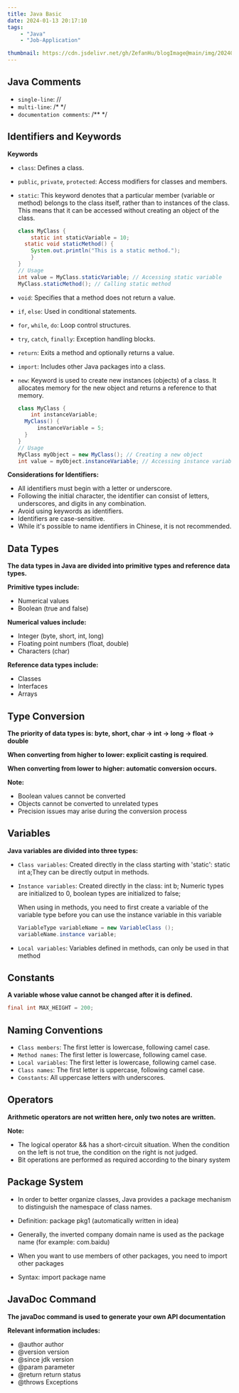 ```yaml
---
title: Java Basic
date: 2024-01-13 20:17:10
tags: 
    - "Java"
    - "Job-Application"

thumbnail: https://cdn.jsdelivr.net/gh/ZefanHu/blogImage@main/img/20240113202037.png
---
```


##  Java Comments

* `single-line`: //
* `multi-line`: /* */
* `documentation comments`: /** */

## Identifiers and Keywords

**Keywords**

- `class`: Defines a class.

- `public`, `private`, `protected`: Access modifiers for classes and members.

- `static`: This keyword denotes that a particular member (variable or method) belongs to the class itself, rather than to instances of the class. This means that it can be accessed without creating an object of the class.


  ```java
  class MyClass {
      static int staticVariable = 10;
  	static void staticMethod() {
      System.out.println("This is a static method.");
      }
  }
  // Usage
  int value = MyClass.staticVariable; // Accessing static variable
  MyClass.staticMethod(); // Calling static method
  ```

- `void`: Specifies that a method does not return a value.

- `if`, `else`: Used in conditional statements.

- `for`, `while`, `do`: Loop control structures.

- `try`, `catch`, `finally`: Exception handling blocks.

- `return`: Exits a method and optionally returns a value.

- `import`: Includes other Java packages into a class.

- `new`: Keyword is used to create new instances (objects) of a class. It allocates memory for the new object and returns a reference to that memory.

  ```java
  class MyClass {
      int instanceVariable;
  	MyClass() {
      	instanceVariable = 5;
  	}
  }
  // Usage
  MyClass myObject = new MyClass(); // Creating a new object
  int value = myObject.instanceVariable; // Accessing instance variable
  ```

**Considerations for Identifiers:**

- All identifiers must begin with a letter or underscore.
- Following the initial character, the identifier can consist of letters, underscores, and digits in any combination.
- Avoid using keywords as identifiers.
- Identifiers are case-sensitive.
- While it's possible to name identifiers in Chinese, it is not recommended.

## Data Types

**The data types in Java are divided into primitive types and reference data types.**

**Primitive types include:**

- Numerical values
- Boolean (true and false)

**Numerical values include:**

- Integer (byte, short, int, long)
- Floating point numbers (float, double)
- Characters (char)

**Reference data types include:**

- Classes
- Interfaces
- Arrays

## Type Conversion

**The priority of data types is: byte, short, char -> int -> long -> float -> double**

**When converting from higher to lower: explicit casting is required**.

**When converting from lower to higher: automatic conversion occurs.**

**Note:**

- Boolean values cannot be converted
- Objects cannot be converted to unrelated types
- Precision issues may arise during the conversion process

## Variables

**Java variables are divided into three types:**

* `Class variables`: Created directly in the class starting with 'static': static int a;They can be directly output in methods.

* `Instance variables`: Created directly in the class: int b; Numeric types are initialized to 0, boolean types are initialized to false;

  When using in methods, you need to first create a variable of the variable type before you can use the instance variable in this variable

  ```java
  VariableType variableName = new VariableClass ();
  variableName.instance variable;
  ```

* `Local variables`: Variables defined in methods, can only be used in that method

## Constants

**A variable whose value cannot be changed after it is defined.**

```java
final int MAX_HEIGHT = 200;
```

## Naming Conventions

- `Class members`: The first letter is lowercase, following camel case.
- `Method names`: The first letter is lowercase, following camel case.
- `Local variables`: The first letter is lowercase, following camel case.
- `Class names`: The first letter is uppercase, following camel case.
- `Constants`: All uppercase letters with underscores.

## Operators

**Arithmetic operators are not written here, only two notes are written.**

**Note:**

- The logical operator && has a short-circuit situation. When the condition on the left is not true, the condition on the right is not judged.
- Bit operations are performed as required according to the binary system

## Package System

- In order to better organize classes, Java provides a package mechanism to distinguish the namespace of class names.

- Definition: package pkg1 (automatically written in idea)

- Generally, the inverted company domain name is used as the package name (for example: com.baidu)

- When you want to use members of other packages, you need to import other packages

- Syntax: import package name

## JavaDoc Command

**The javaDoc command is used to generate your own API documentation**

**Relevant information includes:**

- @author author
- @version version
- @since jdk version
- @param parameter
- @return return status
- @throws Exceptions


